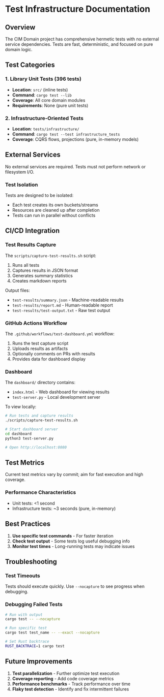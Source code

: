 # Test Infrastructure Documentation

## Overview

The CIM Domain project has comprehensive hermetic tests with no external service dependencies. Tests are fast, deterministic, and focused on pure domain logic.

## Test Categories

### 1. Library Unit Tests (396 tests)
- **Location**: `src/` (inline tests)
- **Command**: `cargo test --lib`
- **Coverage**: All core domain modules
- **Requirements**: None (pure unit tests)

### 2. Infrastructure-Oriented Tests
- **Location**: `tests/infrastructure/`
- **Command**: `cargo test --test infrastructure_tests`
- **Coverage**: CQRS flows, projections (pure, in-memory models)

## External Services

No external services are required. Tests must not perform network or filesystem I/O.

### Test Isolation

Tests are designed to be isolated:
- Each test creates its own buckets/streams
- Resources are cleaned up after completion
- Tests can run in parallel without conflicts

## CI/CD Integration

### Test Results Capture

The `scripts/capture-test-results.sh` script:
1. Runs all tests
2. Captures results in JSON format
3. Generates summary statistics
4. Creates markdown reports

Output files:
- `test-results/summary.json` - Machine-readable results
- `test-results/report.md` - Human-readable report
- `test-results/test-output.txt` - Raw test output

### GitHub Actions Workflow

The `.github/workflows/test-dashboard.yml` workflow:
1. Runs the test capture script
2. Uploads results as artifacts
3. Optionally comments on PRs with results
4. Provides data for dashboard display

### Dashboard

The `dashboard/` directory contains:
- `index.html` - Web dashboard for viewing results
- `test-server.py` - Local development server

To view locally:
```bash
# Run tests and capture results
./scripts/capture-test-results.sh

# Start dashboard server
cd dashboard
python3 test-server.py

# Open http://localhost:8080
```

## Test Metrics

Current test metrics vary by commit; aim for fast execution and high coverage.

### Performance Characteristics

- Unit tests: <1 second
- Infrastructure tests: ~3 seconds (pure, in-memory)

## Best Practices

1. **Use specific test commands** - For faster iteration
2. **Check test output** - Some tests log useful debugging info
3. **Monitor test times** - Long-running tests may indicate issues

## Troubleshooting

### Test Timeouts

Tests should execute quickly. Use `--nocapture` to see progress when debugging.

### Debugging Failed Tests

```bash
# Run with output
cargo test -- --nocapture

# Run specific test
cargo test test_name -- --exact --nocapture

# Set Rust backtrace
RUST_BACKTRACE=1 cargo test
```

## Future Improvements

1. **Test parallelization** - Further optimize test execution
2. **Coverage reporting** - Add code coverage metrics
3. **Performance benchmarks** - Track performance over time
4. **Flaky test detection** - Identify and fix intermittent failures
